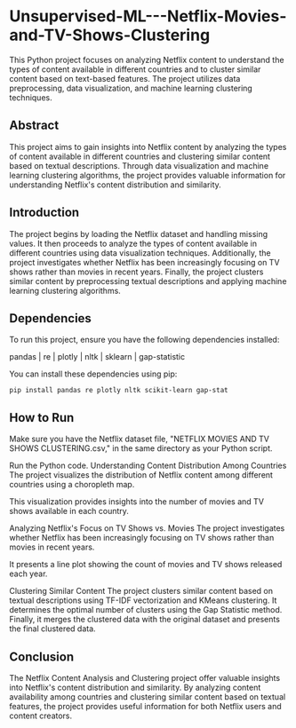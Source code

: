 # Unsupervised-ML---Netflix-Movies-and-TV-Shows-Clustering

This Python project focuses on analyzing Netflix content to understand the types of content available in different countries and to cluster similar content based on text-based features. The project utilizes data preprocessing, data visualization, and machine learning clustering techniques.

## Abstract
This project aims to gain insights into Netflix content by analyzing the types of content available in different countries and clustering similar content based on textual descriptions. Through data visualization and machine learning clustering algorithms, the project provides valuable information for understanding Netflix's content distribution and similarity.

## Introduction 
The project begins by loading the Netflix dataset and handling missing values. It then proceeds to analyze the types of content available in different countries using data visualization techniques. Additionally, the project investigates whether Netflix has been increasingly focusing on TV shows rather than movies in recent years. Finally, the project clusters similar content by preprocessing textual descriptions and applying machine learning clustering algorithms.

## Dependencies 
To run this project, ensure you have the following dependencies installed:

pandas | re | plotly | nltk | sklearn | gap-statistic 

You can install these dependencies using pip:

```
pip install pandas re plotly nltk scikit-learn gap-stat
```
## How to Run 
Make sure you have the Netflix dataset file, "NETFLIX MOVIES AND TV SHOWS CLUSTERING.csv," in the same directory as your Python script.

Run the Python code. Understanding Content Distribution Among Countries The project visualizes the distribution of Netflix content among different countries using a choropleth map. 

This visualization provides insights into the number of movies and TV shows available in each country.

Analyzing Netflix's Focus on TV Shows vs. Movies The project investigates whether Netflix has been increasingly focusing on TV shows rather than movies in recent years. 

It presents a line plot showing the count of movies and TV shows released each year.

Clustering Similar Content The project clusters similar content based on textual descriptions using TF-IDF vectorization and KMeans clustering. It determines the optimal number of clusters using the Gap Statistic method. Finally, it merges the clustered data with the original dataset and presents the final clustered data.

## Conclusion 
The Netflix Content Analysis and Clustering project offer valuable insights into Netflix's content distribution and similarity. By analyzing content availability among countries and clustering similar content based on textual features, the project provides useful information for both Netflix users and content creators.
